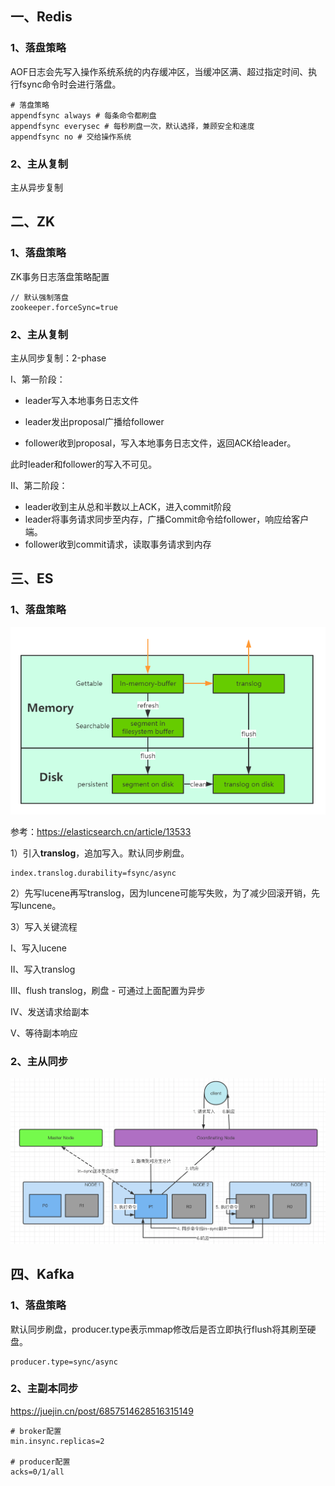 ## 一、Redis

### 1、落盘策略

AOF日志会先写入操作系统系统的内存缓冲区，当缓冲区满、超过指定时间、执行fsync命令时会进行落盘。

```properties
# 落盘策略
appendfsync always # 每条命令都刷盘
appendfsync everysec # 每秒刷盘一次，默认选择，兼顾安全和速度
appendfsync no # 交给操作系统
```

### 2、主从复制

主从异步复制

## 二、ZK

### 1、落盘策略

ZK事务日志落盘策略配置

```properties
// 默认强制落盘
zookeeper.forceSync=true
```

### 2、主从复制

主从同步复制：2-phase

I、第一阶段：

* leader写入本地事务日志文件

* leader发出proposal广播给follower

* follower收到proposal，写入本地事务日志文件，返回ACK给leader。

此时leader和follower的写入不可见。

II、第二阶段：

* leader收到主从总和半数以上ACK，进入commit阶段
* leader将事务请求同步至内存，广播Commit命令给follower，响应给客户端。
* follower收到commit请求，读取事务请求到内存

## 三、ES

### 1、落盘策略

![img](pic/4c779f7a48018044d3d15c73c7f8a91a.png)

参考：https://elasticsearch.cn/article/13533

1）引入**translog**，追加写入。默认同步刷盘。

```properties
index.translog.durability=fsync/async
```

2）先写lucene再写translog，因为luncene可能写失败，为了减少回滚开销，先写luncene。

3）写入关键流程

I、写入lucene

II、写入translog

III、flush translog，刷盘 - 可通过上面配置为异步

IV、发送请求给副本

V、等待副本响应

### 2、主从同步

![image-20210630114329431](pic/image-20210630114329431.png)

## 四、Kafka

### 1、落盘策略

默认同步刷盘，producer.type表示mmap修改后是否立即执行flush将其刷至硬盘。

```properties
producer.type=sync/async
```

### 2、主副本同步

https://juejin.cn/post/6857514628516315149

```properties
# broker配置
min.insync.replicas=2

# producer配置
acks=0/1/all
```





